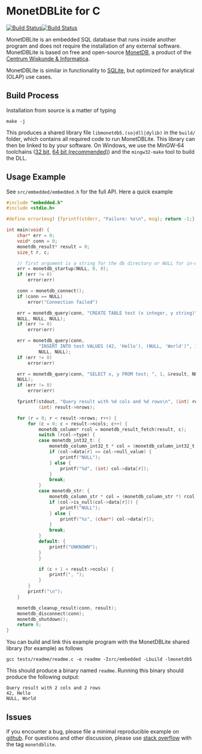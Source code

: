 # MonetDBLite for C

[![Build Status](https://travis-ci.org/hannesmuehleisen/MonetDBLite-C.svg)](https://travis-ci.org/hannesmuehleisen/MonetDBLite-C)[![Build Status](https://ci.appveyor.com/api/projects/status/github/hannesmuehleisen/MonetDBLite-C?branch=master&svg=true)](https://ci.appveyor.com/project/hannesmuehleisen/MonetDBLite-C)


MonetDBLite is an embedded SQL database that runs inside another program and does not require the installation of any external software. MonetDBLite is based on free and open-source [MonetDB](https://www.monetdb.org/Home), a product of the [Centrum Wiskunde & Informatica](http://www.cwi.nl).

MonetDBLite is similar in functionality to [SQLite](https://www.sqlite.org), but optimized for analytical (OLAP) use cases.


## Build Process

Installation from source is a matter of typing 

```
make -j
````

This produces a shared library file `libmonetdb5.(so|dll|dylib)` in the `build/` folder, which contains all required code to run MonetDBLite. This library can then be linked to by your software. On Windows, we use the MinGW-64 toolchains ([32 bit](https://sourceforge.net/projects/mingw-w64/files/Toolchains%20targetting%20Win32/Personal%20Builds/mingw-builds/6.3.0/threads-posix/dwarf/i686-6.3.0-release-posix-dwarf-rt_v5-rev2.7z/download
), [64 bit (recommended)](https://sourceforge.net/projects/mingw-w64/files/Toolchains%20targetting%20Win64/Personal%20Builds/mingw-builds/6.3.0/threads-posix/seh/x86_64-6.3.0-release-posix-seh-rt_v5-rev2.7z/download)) and the `mingw32-make` tool to build the DLL. 

## Usage Example

See `src/embedded/embedded.h` for the full API. Here a quick example

````C
#include "embedded.h"
#include <stdio.h>

#define error(msg) {fprintf(stderr, "Failure: %s\n", msg); return -1;}

int main(void) {
	char* err = 0;
	void* conn = 0;
	monetdb_result* result = 0;
	size_t r, c;

	// first argument is a string for the db directory or NULL for in-memory mode
	err = monetdb_startup(NULL, 0, 0);
	if (err != 0)
		error(err)

	conn = monetdb_connect();
	if (conn == NULL)
		error("Connection failed")

	err = monetdb_query(conn, "CREATE TABLE test (x integer, y string)", 1,
	NULL, NULL, NULL);
	if (err != 0)
		error(err)

	err = monetdb_query(conn,
			"INSERT INTO test VALUES (42, 'Hello'), (NULL, 'World')", 1, NULL,
			NULL, NULL);
	if (err != 0)
		error(err)

	err = monetdb_query(conn, "SELECT x, y FROM test; ", 1, &result, NULL,
	NULL);
	if (err != 0)
		error(err)

	fprintf(stdout, "Query result with %d cols and %d rows\n", (int) result->ncols,
			(int) result->nrows);

	for (r = 0; r < result->nrows; r++) {
		for (c = 0; c < result->ncols; c++) {
			monetdb_column* rcol = monetdb_result_fetch(result, c);
			switch (rcol->type) {
			case monetdb_int32_t: {
				monetdb_column_int32_t * col = (monetdb_column_int32_t *) rcol;
				if (col->data[r] == col->null_value) {
					printf("NULL");
				} else {
					printf("%d", (int) col->data[r]);
				}
				break;
			}
			case monetdb_str: {
				monetdb_column_str * col = (monetdb_column_str *) rcol;
				if (col->is_null(col->data[r])) {
					printf("NULL");
				} else {
					printf("%s", (char*) col->data[r]);
				}
				break;
			}
			default: {
				printf("UNKNOWN");
			}
			}

			if (c + 1 < result->ncols) {
				printf(", ");
			}
		}
		printf("\n");
	}

	monetdb_cleanup_result(conn, result);
	monetdb_disconnect(conn);
	monetdb_shutdown();
	return 0;
}
````

You can build and link this example program with the MonetDBLite shared library (for example) as follows
````
gcc tests/readme/readme.c -o readme -Isrc/embedded -Lbuild -lmonetdb5
````
This should produce a binary named `readme`. Running this binary should produce the following output:
````
Query result with 2 cols and 2 rows
42, Hello
NULL, World
````


## Issues

If you encounter a bug, please file a minimal reproducible example on [github](https://github.com/hannesmuehleisen/MonetDBLite-C/issues). For questions and other discussion, please use [stack overflow](http://stackoverflow.com/questions/tagged/monetdblite) with the tag `monetdblite`. 
